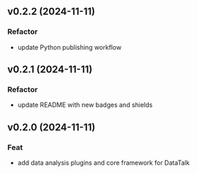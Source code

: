 ## v0.2.2 (2024-11-11)

### Refactor

- update Python publishing workflow

## v0.2.1 (2024-11-11)

### Refactor

- update README with new badges and shields

## v0.2.0 (2024-11-11)

### Feat

- add data analysis plugins and core framework for DataTalk
